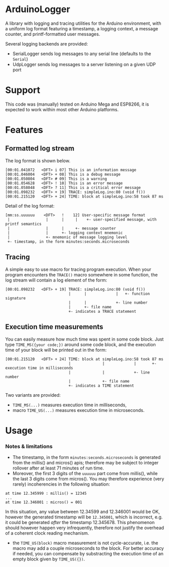 

# ArduinoLogger
A library with logging and tracing utilities for the Arduino environment, with a uniform log format featuring a timestamp, a logging context, a message counter, and printf-formatted user messages.

Several logging backends are provided:
* SerialLogger sends log messages to any serial line (defaults to the `Serial`)
* UdpLogger sends log messages to a server listening on a given UDP port

# Support
This code was (manually) tested on Arduino Mega and ESP8266, it is expected to work within most other Arduino platforms.

# Features
## Formatted log stream 
The log format is shown below.
```log
[00:01.041072	<DFT> i 07]	This is an information message
[00:01.046004	<DFT> + 08]	This is a debug message
[00:01.050804	<DFT> # 09]	This is a warning
[00:01.054628	<DFT> ! 10]	This is an error message
[00:01.058048	<DFT> ? 11]	This is a critical error message
[00:01.098232	<DFT> + 19]	TRACE: simpleLog.ino:80 (void f())
[00:01.215120	<DFT> + 24]	TIME: block at simpleLog.ino:58 took 87 ms
```

Detail of the log format:
```log
[mm:ss.uuuuuu    <DFT>   !    12] User-specific message format
 |                |      |     |    +- user-specified message, with printf semantics
 |                |      |     +- message counter
 |                |      +- logging context mnemonic
 |                +- mnemonic of message logging level
 +- timestamp, in the form minutes:seconds.microseconds 
```

## Tracing
A simple easy to use macro for tracing program execution. When your program encounters the `TRACE()` macro somewhere in some function, the log stream will contain a log element of the form:   

```log
[00:01.098232	<DFT> + 19]	TRACE: simpleLog.ino:80 (void f())
                            |      |             |   +- function signature
                            |      |             +- line number
                            |      +- file name
                            +- indicates a TRACE statement
```

## Execution time measurements
You can easily measure how much time was spent in some code block. Just type `TIME_MS({your code;})` around some code block, and the execution time of your block will be printed out in the form:
```log
[00:01.215120	<DFT> + 24]	TIME: block at simpleLog.ino:58 took 87 ms
                            |              |             |       +- execution time in milliseconds
                            |              |             +- line number
                            |              +- file name
                            +- indicates a TIME statement
```

Two variants are provided:
* `TIME_MS(...)` measures execution time in milliseconds, 
* macro `TIME_US(...)` measures execution time in microseconds.

# Usage

### Notes & limitations
* The timestamp, in the form `minutes:seconds.microseconds` is generated from the millis() and micros() apis; therefore may be subject to integer rollover after at least 71 minutes of run time. 
* Moreover, the first 3 digits of the `uuuuuu` part come from millis(), while the last 3 digits come from micros(). You may therefore experience (very rarely) incoherencies in the following situation:
```
at time 12.345999 : millis() = 12345
...
at time 12.346001 : micros() = 001
```
In this situation, any value between 12.34599 and 12.346001 would be OK, however the generated timestamp will be `12.345001`, which is incorrect, e.g. it could be generated *after* the timestamp 12.345678. This phenomenon should however happen very infrequently, therefore not justify the overhead of a coherent clock reading mechanism.
* the `TIME_US(block)` macro measurement is not cycle-accurate, i.e. the macro may add a couple microseconds to the block. For better accuracy if needed, you can compensate by substracting the execution time of an empty block given by `TIME_US({})`.


